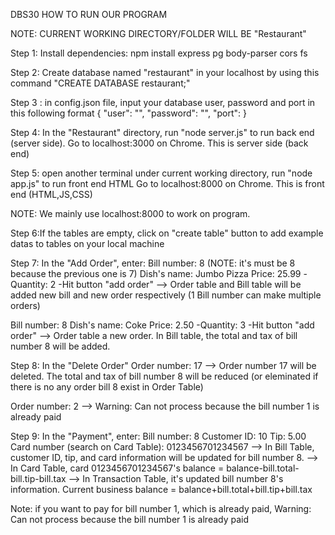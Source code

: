 DBS30
HOW TO RUN OUR PROGRAM

NOTE: CURRENT WORKING DIRECTORY/FOLDER WILL BE "Restaurant"

Step 1: Install dependencies:
npm install express pg body-parser cors fs

Step 2: Create database named "restaurant" in your localhost by using this command
"CREATE DATABASE restaurant;"

Step 3 : in config.json file, input your database user, password and port in this following format
{
"user": "",
"password": "",
"port":
}

Step 4: In the "Restaurant" directory, run "node server.js" to run back end (server side).
Go to localhost:3000 on Chrome. This is server side (back end)

Step 5: open another terminal under current working directory, run "node app.js" to run front end HTML
Go to localhost:8000 on Chrome. This is front end (HTML,JS,CSS)

NOTE: We mainly use localhost:8000 to work on program.

Step 6:If the tables are empty, click on "create table" button to add example datas to tables on your local machine

Step 7: In the "Add Order", enter:
Bill number: 8 (NOTE: it's must be 8 because the previous one is 7)
Dish's name: Jumbo Pizza
Price: 25.99
-Quantity: 2
-Hit button "add order"
--> Order table and Bill table will be added new bill and new order respectively
(1 Bill number can make multiple orders)

Bill number: 8
Dish's name: Coke
Price: 2.50
-Quantity: 3
-Hit button "add order"
--> Order table a new order. In Bill table, the total and tax of bill number 8 will be added.

Step 8: In the "Delete Order"
Order number: 17
--> Order number 17 will be deleted. The total and tax of bill number 8 will be reduced (or eleminated if there is no any order bill 8 exist in Order Table)

Order number: 2
--> Warning: Can not process because the bill number 1 is already paid

Step 9: In the "Payment", enter:
Bill number: 8
Customer ID: 10
Tip: 5.00
Card number (search on Card Table): 0123456701234567
--> In Bill Table, customer ID, tip, and card information will be updated for bill number 8.
--> In Card Table, card 0123456701234567's balance = balance-bill.total-bill.tip-bill.tax
--> In Transaction Table, it's updated bill number 8's information. Current business balance = balance+bill.total+bill.tip+bill.tax

Note: if you want to pay for bill number 1, which is already paid, Warning: Can not process because the bill number 1 is already paid

